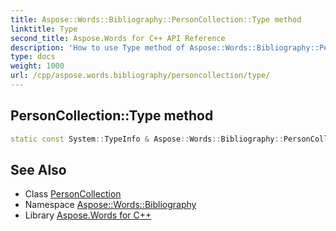 ```yaml
---
title: Aspose::Words::Bibliography::PersonCollection::Type method
linktitle: Type
second_title: Aspose.Words for C++ API Reference
description: 'How to use Type method of Aspose::Words::Bibliography::PersonCollection class in C++.'
type: docs
weight: 1000
url: /cpp/aspose.words.bibliography/personcollection/type/
---
```

## PersonCollection::Type method




```cpp
static const System::TypeInfo & Aspose::Words::Bibliography::PersonCollection::Type()
```

## See Also

* Class [PersonCollection](../)
* Namespace [Aspose::Words::Bibliography](../../)
* Library [Aspose.Words for C++](../../../)
